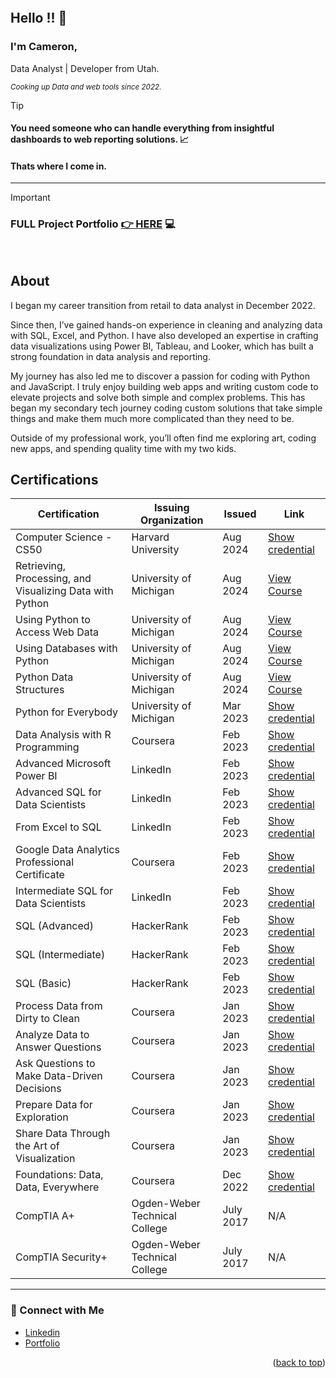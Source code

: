 <a name="readme-top"></a>
<a name="contact-me"></a>

<p align="right">
  <img src="https://komarev.com/ghpvc/?username=CameronCSS&style=flat" alt="">
</p>

## Hello !! 👋


### I'm **Cameron**, 
Data Analyst | Developer from Utah.


<sub><em> Cooking up Data and web tools since 2022. </em> </sub>
<br>


> [!TIP] 
> #### You need someone who can handle everything from insightful dashboards to web reporting solutions. 📈
> #### Thats where I come in.

<hr>

> [!IMPORTANT]
> ### FULL Project Portfolio [👉 HERE](https://github.com/CameronCSS/PersonalProjects/blob/main/README.md) :computer:
<br>


## **About**
I began my career transition from retail to data analyst in December 2022.

Since then, I’ve gained hands-on experience in cleaning and analyzing data with SQL, Excel, and Python. I have also developed an expertise in crafting data visualizations using Power BI, Tableau, and Looker, which has built a strong foundation in data analysis and reporting.

My journey has also led me to discover a passion for coding with Python and JavaScript. I truly enjoy building web apps and writing custom code to elevate projects and solve both simple and complex problems. This has began my secondary tech journey coding custom solutions that take simple things and make them much more complicated than they need to be.

Outside of my professional work, you’ll often find me exploring art, coding new apps, and spending quality time with my two kids.


<a name="Certifications"></a>
## Certifications

| **Certification**                                               | **Issuing Organization**       | **Issued** | **Link**                                                                                      |
|-----------------------------------------------------------------|--------------------------------|------------|----------------------------------------------------------------------------------------------|
| Computer Science - CS50                                         | Harvard University             | Aug 2024   | [Show credential](https://certificates.cs50.io/c942f390-85f3-4d65-9c12-29d2250ccd1a.png?size=letter) |
| Retrieving, Processing, and Visualizing Data with Python        | University of Michigan         | Aug 2024   | [View Course](https://www.coursera.org/learn/python-data-visualization) |
| Using Python to Access Web Data                                 | University of Michigan         | Aug 2024   | [View Course](https://www.coursera.org/learn/python-network-data) |
| Using Databases with Python                                     | University of Michigan         | Aug 2024   | [View Course](https://www.coursera.org/learn/python-databases) |
| Python Data Structures                                          | University of Michigan         | Aug 2024   | [View Course](https://www.coursera.org/learn/python-data) |
| Python for Everybody                                            | University of Michigan         | Mar 2023   | [Show credential](https://www.coursera.org/account/accomplishments/certificate/GS3TAMF6TUN6) |
| Data Analysis with R Programming                               | Coursera                       | Feb 2023   | [Show credential](https://www.coursera.org/account/accomplishments/certificate/B3Z57MGRRY2T) |
| Advanced Microsoft Power BI                                    | LinkedIn                       | Feb 2023   | [Show credential](https://www.linkedin.com/learning/certificates/advanced-microsoft-power-bi) |
| Advanced SQL for Data Scientists                               | LinkedIn                       | Feb 2023   | [Show credential](https://www.linkedin.com/learning/certificates/advanced-sql-for-data-scientists) |
| From Excel to SQL                                              | LinkedIn                       | Feb 2023   | [Show credential](https://www.linkedin.com/learning/certificates/from-excel-to-sql) |
| Google Data Analytics Professional Certificate                  | Coursera                       | Feb 2023   | [Show credential](https://www.coursera.org/account/accomplishments/certificate/L872LWPQDXR6) |
| Intermediate SQL for Data Scientists                           | LinkedIn                       | Feb 2023   | [Show credential](https://www.linkedin.com/learning/certificates/intermediate-sql-for-data-scientists) |
| SQL (Advanced)                                                 | HackerRank                     | Feb 2023   | [Show credential](https://www.hackerrank.com/certificates/1056ed24eadc) |
| SQL (Intermediate)                                             | HackerRank                     | Feb 2023   | [Show credential](https://www.hackerrank.com/certificates/872cd5dddf28) |
| SQL (Basic)                                                    | HackerRank                     | Feb 2023   | [Show credential](https://www.hackerrank.com/certificates/b001a1007ff7) |
| Process Data from Dirty to Clean                               | Coursera                       | Jan 2023   | [Show credential](https://www.coursera.org/account/accomplishments/certificate/3AV3RL5DZDGCC) |
| Analyze Data to Answer Questions                               | Coursera                       | Jan 2023   | [Show credential](https://www.coursera.org/account/accomplishments/certificate/JTC43BBQJEVK) |
| Ask Questions to Make Data-Driven Decisions                    | Coursera                       | Jan 2023   | [Show credential](https://www.coursera.org/account/accomplishments/certificate/E638DB8NQUJT) |
| Prepare Data for Exploration                                   | Coursera                       | Jan 2023   | [Show credential](https://www.coursera.org/account/accomplishments/certificate/2FBE9XB6XNW2) |
| Share Data Through the Art of Visualization                    | Coursera                       | Jan 2023   | [Show credential](https://www.coursera.org/account/accomplishments/certificate/KT2FUQTBVX8C) |
| Foundations: Data, Data, Everywhere                             | Coursera                       | Dec 2022   | [Show credential](https://www.coursera.org/account/accomplishments/certificate/FG72SYCYK3CZ) |
| CompTIA A+                                                     | Ogden-Weber Technical College   | July 2017 |N/A|
| CompTIA Security+                                              | Ogden-Weber Technical College   | July 2017 |N/A|


----

### 💬 Connect with Me <br>

* [Linkedin](https://www.linkedin.com/in/cameron-css/) <br>
* [Portfolio](https://camdoesdata.com/) <br>
 


<p align="right">(<a href="#readme-top">back to top</a>)</p>
